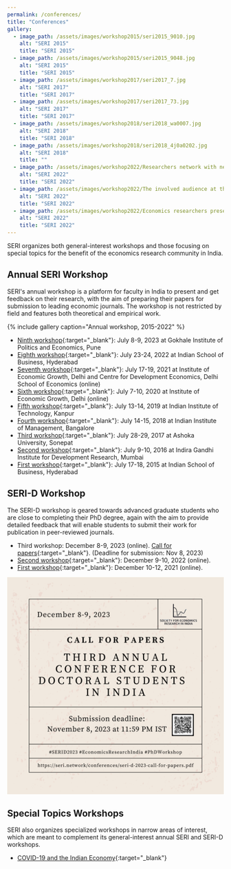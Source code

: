```yaml
---
permalink: /conferences/
title: "Conferences"
gallery:
  - image_path: /assets/images/workshop2015/seri2015_9010.jpg
    alt: "SERI 2015"
    title: "SERI 2015"
  - image_path: /assets/images/workshop2015/seri2015_9048.jpg
    alt: "SERI 2015"
    title: "SERI 2015"
  - image_path: /assets/images/workshop2017/seri2017_7.jpg
    alt: "SERI 2017"
    title: "SERI 2017"
  - image_path: /assets/images/workshop2017/seri2017_73.jpg
    alt: "SERI 2017"
    title: "SERI 2017"
  - image_path: /assets/images/workshop2018/seri2018_wa0007.jpg
    alt: "SERI 2018"
    title: "SERI 2018"
  - image_path: /assets/images/workshop2018/seri2018_4j0a0202.jpg
    alt: "SERI 2018"
    title: ""
  - image_path: /assets/images/workshop2022/Researchers network with new and past colleagues.jpg
    alt: "SERI 2022"
    title: "SERI 2022"
  - image_path: /assets/images/workshop2022/The involved audience at the SERI workshop.jpg
    alt: "SERI 2022"
    title: "SERI 2022"
  - image_path: /assets/images/workshop2022/Economics researchers present their papers at the two-day SERI, 2022 workshop .jpg
    alt: "SERI 2022"
    title: "SERI 2022"
---
```


SERI organizes both general-interest workshops and those focusing on special topics for the benefit of the economics research community in India.

## Annual SERI Workshop

SERI's annual workshop is a platform for faculty in India to present and get feedback on their research, with the aim of preparing their papers for submission to leading economic journals. The workshop is not restricted by field and features both theoretical and empirical work. 

{% include gallery caption="Annual workshop, 2015-2022" %}

* [Ninth workshop](/conferences/workshop-2023.pdf){:target="_blank"}: July 8-9, 2023 at Gokhale Institute of Politics and Economics, Pune  
* [Eighth workshop](/conferences/workshop-2022.pdf){:target="_blank"}: July 23-24, 2022 at Indian School of Business, Hyderabad  
* [Seventh workshop](/conferences/workshop-2021.pdf){:target="_blank"}: July 17-19, 2021 at Institute of Economic Growth, Delhi and Centre for Development Economics, Delhi School of Economics (online)  
* [Sixth workshop](/conferences/workshop-2020.pdf){:target="_blank"}: July 7-10, 2020 at Institute of Economic Growth, Delhi (online)  
* [Fifth workshop](/conferences/workshop-2019.pdf){:target="_blank"}: July 13-14, 2019 at Indian Institute of Technology, Kanpur  
* [Fourth workshop](/conferences/workshop-2018.pdf){:target="_blank"}: July 14-15, 2018 at Indian Institute of Management, Bangalore  
* [Third workshop](/conferences/workshop-2017.pdf){:target="_blank"}: July 28-29, 2017 at Ashoka University, Sonepat  
* [Second workshop](/conferences/workshop-2016.pdf){:target="_blank"}: July 9-10, 2016 at Indira Gandhi Institute for Development Research, Mumbai  
* [First workshop](/conferences/workshop-2015.pdf){:target="_blank"}: July 17-18, 2015 at Indian School of Business, Hyderabad  

## SERI-D Workshop

The SERI-D workshop is geared towards advanced graduate students who are close to completing their PhD degree, again with the aim to provide detailed feedback that will enable students to submit their work for publication in peer-reviewed journals.  

* Third workshop: December 8-9, 2023 (online). [Call for papers](/conferences/seri-d-2023-call-for-papers.pdf){:target="_blank"}. (Deadline for submission: Nov 8, 2023)
* [Second workshop](/conferences/seri-d-2022.pdf){:target="_blank"}: December 9-10, 2022 (online). 
* [First workshop](/conferences/seri-d-2021.pdf){:target="_blank"}: December 10-12, 2021 (online).

![Call for Papers](/assets/images/serid_2023_call_for_papers.png) 

## Special Topics Workshops

SERI also organizes specialized workshops in narrow areas of interest, which are meant to complement its general-interest annual SERI and SERI-D workshops.   

* [COVID-19 and the Indian Economy](/conferences/covid-2020.pdf){:target="_blank"}  
